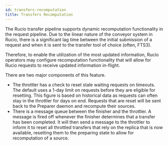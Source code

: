 ```yaml
---
id: transfers-recomputation
title: Transfers Recomputation
---
```


The Rucio transfer pipeline supports dynamic recomputation functionality
in the request pipeline. Due to the linear nature of the conveyor system
in Rucio, there is a significant lag time between the initial submission of
a request and when it is sent to the transfer tool of choice (often, FTS3).

Therefore, to enable the utilization of the most updated information,
Rucio operators may configure recomputation functionality that will allow for
Rucio requests to receive updated information in-flight.

There are two major components of this feature.
- The throttler has a check to reset stale waiting requests on timeouts. The default
  uses a 1-day limit on requests before they are eligible for resetting. This figure
  is based on historical data as requests can often stay in the throttler for days on end.
  Requests that are reset will be sent back to the Preparer daemon and recompute their sources.
- There is a message queue between the finisher and the throttler. A message is fired off
  whenever the finisher determines that a transfer has been completed. It will then send
  a message to the throttler to inform it to reset all throttled transfers that rely
  on the replica that is now available, resetting them to the preparing state to allow for
  recomputation of a source.
